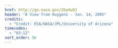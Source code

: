 ```yaml
---
href: http://go.nasa.gov/2bwXw8J
header: "A View from Huygens - Jan. 14, 2005"
credits:
  - "Credit: ESA/NASA/JPL/University of Arizona"
timecodes:
  - "03:12"
sort_order: 56
---
```

